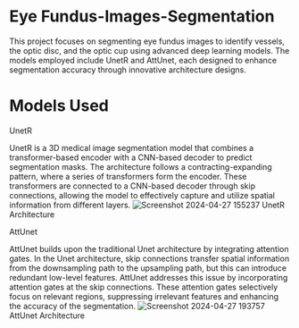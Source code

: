 # Eye Fundus-Images-Segmentation

This project focuses on segmenting eye fundus images to identify vessels, the optic disc, and the optic cup using advanced deep learning models. The models employed include UnetR and AttUnet, each designed to enhance segmentation accuracy through innovative architecture designs.

# Models Used
UnetR

UnetR is a 3D medical image segmentation model that combines a transformer-based encoder with a CNN-based decoder to predict segmentation masks. The architecture follows a contracting-expanding pattern, where a series of transformers form the encoder. These transformers are connected to a CNN-based decoder through skip connections, allowing the model to effectively capture and utilize spatial information from different layers.
![Screenshot 2024-04-27 155237](https://github.com/Ayushi-shukla-tech/Fundus-Images-Segmentation/assets/96163798/5be57693-7af0-4f18-8d92-2aa783d5144c)
                                          UnetR Architecture


AttUnet

AttUnet builds upon the traditional Unet architecture by integrating attention gates. In the Unet architecture, skip connections transfer spatial information from the downsampling path to the upsampling path, but this can introduce redundant low-level features. AttUnet addresses this issue by incorporating attention gates at the skip connections. These attention gates selectively focus on relevant regions, suppressing irrelevant features and enhancing the accuracy of the segmentation.
![Screenshot 2024-04-27 193757](https://github.com/Ayushi-shukla-tech/Fundus-Images-Segmentation/assets/96163798/05935975-cace-4dd3-95b2-89015ed7e5d1)
                                          AttUnet Architecture


